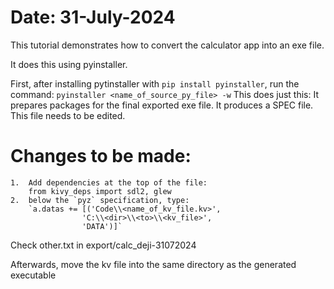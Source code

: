 #   Date: 31-July-2024

This tutorial demonstrates how to convert the calculator app into an exe file.

It does this using pyinstaller.

First, after installing pytinstaller with `pip install pyinstaller`, run the command:
    `pyinstaller <name_of_source_py_file> -w`
This does just this: It prepares packages for the final exported exe file.
It produces a SPEC file.
This file needs to be edited.
#   Changes to be made:
    1.  Add dependencies at the top of the file:
        from kivy_deps import sdl2, glew
    2.  below the `pyz` specification, type:
        `a.datas += [('Code\\<name_of_kv_file.kv>',
                    'C:\\<dir>\\<to>\\<kv_file>',
                    'DATA')]`


Check other.txt in export/calc_deji-31072024

Afterwards, move the kv file into the same directory as the generated executable
        